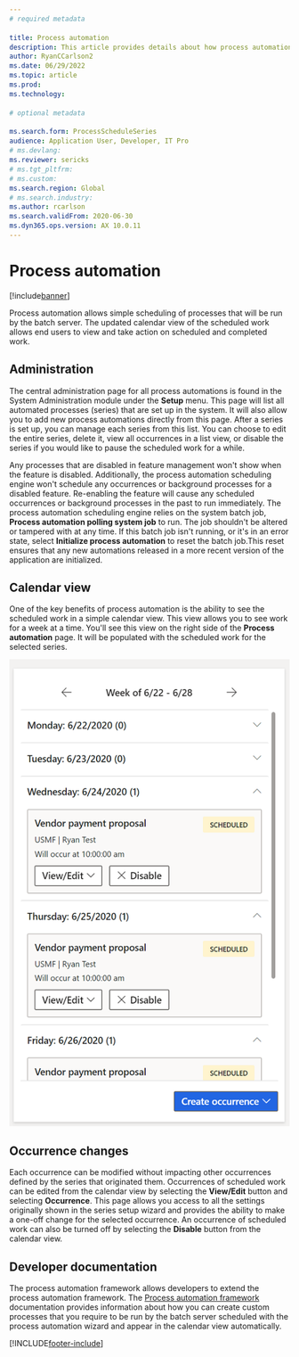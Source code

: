```yaml
---
# required metadata

title: Process automation
description: This article provides details about how process automation allows simple scheduling of processes that will be run by the batch server.
author: RyanCCarlson2
ms.date: 06/29/2022
ms.topic: article
ms.prod:
ms.technology: 

# optional metadata

ms.search.form: ProcessScheduleSeries
audience: Application User, Developer, IT Pro
# ms.devlang: 
ms.reviewer: sericks
# ms.tgt_pltfrm: 
# ms.custom: 
ms.search.region: Global
# ms.search.industry:
ms.author: rcarlson
ms.search.validFrom: 2020-06-30
ms.dyn365.ops.version: AX 10.0.11
---
```


# Process automation

[!include[banner](../includes/banner.md)]

Process automation allows simple scheduling of processes that will be run by the batch server. The updated calendar view of the scheduled work allows end users to view and take action on scheduled and completed work.

## Administration

The central administration page for all process automations is found in the System Administration module under the **Setup** menu. This page will list all automated processes (series) that are set up in the system. It will also allow you to add new process automations directly from this page. After a series is set up, you can manage each series from this list. You can choose to edit the entire series, delete it, view all occurrences in a list view, or disable the series if you would like to pause the scheduled work for a while. 

Any processes that are disabled in feature management won't show when the feature is disabled. Additionally, the process automation scheduling engine won't schedule any occurrences or background processes for a disabled feature. Re-enabling the feature will cause any scheduled occurrences or background processes in the past to run immediately. The process automation scheduling engine relies on the system batch job, **Process automation polling system job** to run. The job shouldn't be altered or tampered with at any time. If this batch job isn't running, or it's in an error state, select **Initialize process automation** to reset the batch job.This reset ensures that any new automations released in a more recent version of the application are initialized. 

## Calendar view

One of the key benefits of process automation is the ability to see the scheduled work in a simple calendar view.  This view allows you to see work for a week at a time. You'll see this view on the right side of the **Process automation** page. It will be populated with the scheduled work for the selected series. 

[![Process automation calendar.](./media/CalendarView2.png)](./media/CalendarView2.png)

## Occurrence changes

Each occurrence can be modified without impacting other occurrences defined by the series that originated them. Occurrences of scheduled work can be edited from the calendar view by selecting the **View/Edit** button and selecting **Occurrence**. This page allows you access to all the settings originally shown in the series setup wizard and provides the ability to make a one-off change for the selected occurrence. An occurrence of scheduled work can also be turned off by selecting the **Disable** button from the calendar view.

## Developer documentation

The process automation framework allows developers to extend the process automation framework. The [Process automation framework](../process-automation/process-automation-framework.md) documentation provides information about how you can create custom processes that you require to be run by the batch server scheduled with the process automation wizard and appear in the calendar view automatically.


[!INCLUDE[footer-include](../../../includes/footer-banner.md)]
